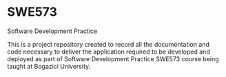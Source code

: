 # SWE573
Software Development Practice

This is a project repository created to record all the documentation and code necessary to deliver the application required to be developed and deployed as part of Software Development Practice SWE573 course being taught at Bogazici University.
